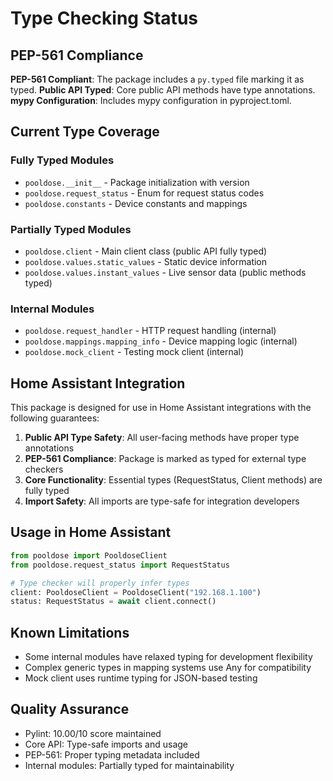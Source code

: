 # Type Checking Status

## PEP-561 Compliance

**PEP-561 Compliant**: The package includes a `py.typed` file marking it as typed.
**Public API Typed**: Core public API methods have type annotations.
**mypy Configuration**: Includes mypy configuration in pyproject.toml.

## Current Type Coverage

### Fully Typed Modules
- `pooldose.__init__` - Package initialization with version
- `pooldose.request_status` - Enum for request status codes
- `pooldose.constants` - Device constants and mappings

### Partially Typed Modules  
- `pooldose.client` - Main client class (public API fully typed)
- `pooldose.values.static_values` - Static device information
- `pooldose.values.instant_values` - Live sensor data (public methods typed)

### Internal Modules
- `pooldose.request_handler` - HTTP request handling (internal)
- `pooldose.mappings.mapping_info` - Device mapping logic (internal)
- `pooldose.mock_client` - Testing mock client (internal)

## Home Assistant Integration

This package is designed for use in Home Assistant integrations with the following guarantees:

1. **Public API Type Safety**: All user-facing methods have proper type annotations
2. **PEP-561 Compliance**: Package is marked as typed for external type checkers
3. **Core Functionality**: Essential types (RequestStatus, Client methods) are fully typed
4. **Import Safety**: All imports are type-safe for integration developers

## Usage in Home Assistant

```python
from pooldose import PooldoseClient
from pooldose.request_status import RequestStatus

# Type checker will properly infer types
client: PooldoseClient = PooldoseClient("192.168.1.100")
status: RequestStatus = await client.connect()
```

## Known Limitations

- Some internal modules have relaxed typing for development flexibility
- Complex generic types in mapping systems use Any for compatibility
- Mock client uses runtime typing for JSON-based testing

## Quality Assurance

- Pylint: 10.00/10 score maintained
- Core API: Type-safe imports and usage
- PEP-561: Proper typing metadata included
- Internal modules: Partially typed for maintainability
